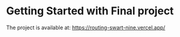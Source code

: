 # Getting Started with Final project

The project is available at: https://routing-swart-nine.vercel.app/

